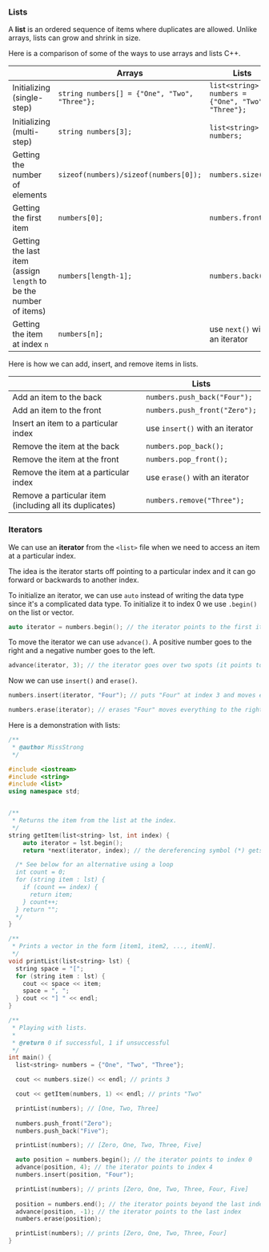 <!-- # [Link to video.]() -->

### Lists

A **list** is an ordered sequence of items where duplicates are allowed. Unlike arrays, lists can grow and shrink in size.

Here is a comparison of some of the ways to use arrays and lists C++.

| | Arrays | Lists |
| --- | --- | --- |
| Initializing (single-step) | `string numbers[] = {"One", "Two", "Three"};` | `list<string> numbers = {"One", "Two", "Three"};` | 
| Initializing (multi-step) | `string numbers[3];` | `list<string> numbers;` | 
| Getting the number of elements | `sizeof(numbers)/sizeof(numbers[0]);` | `numbers.size();` | 
| Getting the first item | `numbers[0];` | `numbers.front();` | 
| Getting the last item (assign `length` to be the number of items) | `numbers[length-1];` | `numbers.back();` | 
| Getting the item at index `n` | `numbers[n];` |  use `next()` with an iterator | 

Here is how we can add, insert, and remove items in lists.

| | Lists | 
| --- | --- |
| Add an item to the back | `numbers.push_back("Four");` | 
| Add an item to the front | `numbers.push_front("Zero");` | 
| Insert an item to a particular index | use `insert()` with an iterator | 
| Remove the item at the back | `numbers.pop_back();` | 
| Remove the item at the front | `numbers.pop_front();` | 
| Remove the item at a particular index | use `erase()` with an iterator | 
| Remove a particular item (including all its duplicates) | `numbers.remove("Three");` | 

### Iterators

We can use an **iterator** from the `<list>` file when we need to access an item at a particular index.

The idea is the iterator starts off pointing to a particular index and it can go forward or backwards to another index.

To initialize an iterator, we can use `auto` instead of writing the data type since it's a complicated data type. To initialize it to index 0 we use `.begin()` on the list or vector.

```cpp
auto iterator = numbers.begin(); // the iterator points to the first item
```

To move the iterator we can use `advance()`. A positive number goes to the right and a negative number goes to the left.

```cpp
advance(iterator, 3); // the iterator goes over two spots (it points to the third item now)
```

Now we can use `insert()` and `erase()`.

```cpp
numbers.insert(iterator, "Four"); // puts "Four" at index 3 and moves everything to the right of it forward one spot
```

```cpp
numbers.erase(iterator); // erases "Four" moves everything to the right of it backwards one spot
```

Here is a demonstration with lists:

```cpp
/**
 * @author MissStrong
 */

#include <iostream>
#include <string>
#include <list>
using namespace std;


/**
 * Returns the item from the list at the index.
 */
string getItem(list<string> lst, int index) {
	auto iterator = lst.begin();
	return *next(iterator, index); // the dereferencing symbol (*) gets the string that the iterator is pointing at

  /* See below for an alternative using a loop
  int count = 0;
  for (string item : lst) {
    if (count == index) {
      return item;
    } count++;
  } return ""; 
  */
}

/**
 * Prints a vector in the form [item1, item2, ..., itemN].
 */
void printList(list<string> lst) {
  string space = "[";
  for (string item : lst) {
    cout << space << item;
    space = ", ";
  } cout << "] " << endl;
}

/**
 * Playing with lists.
 *
 * @return 0 if successful, 1 if unsuccessful
 */
int main() {
  list<string> numbers = {"One", "Two", "Three"};

  cout << numbers.size() << endl; // prints 3

  cout << getItem(numbers, 1) << endl; // prints "Two"

  printList(numbers); // [One, Two, Three] 
  
  numbers.push_front("Zero");
  numbers.push_back("Five"); 

  printList(numbers); // [Zero, One, Two, Three, Five] 

  auto position = numbers.begin(); // the iterator points to index 0
  advance(position, 4); // the iterator points to index 4
  numbers.insert(position, "Four");

  printList(numbers); // prints [Zero, One, Two, Three, Four, Five] 
  
  position = numbers.end(); // the iterator points beyond the last index
  advance(position, -1); // the iterator points to the last index
  numbers.erase(position);

  printList(numbers); // prints [Zero, One, Two, Three, Four] 
}
```

<!-- ### Lists of Arrays

Lists *cannot* contain arrays as elements. In general they should not be mixed together.

```java
ArrayList<Integer[]> arraylistOfArrays = new ArrayList(); // this doesn't work
``` -->
